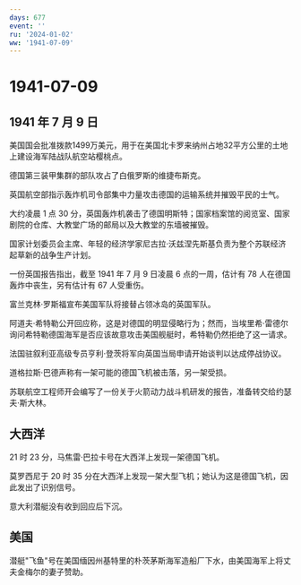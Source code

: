 ```yaml
---
days: 677
event: ''
ru: '2024-01-02'
ww: '1941-07-09'
---
```


# 1941-07-09

## 1941 年 7 月 9 日

美国国会批准拨款1499万美元，用于在美国北卡罗来纳州占地32平方公里的土地上建设海军陆战队航空站樱桃点。

德国第三装甲集群的部队攻占了白俄罗斯的维捷布斯克。

英国航空部指示轰炸机司令部集中力量攻击德国的运输系统并摧毁平民的士气。

大约凌晨 1 点 30
分，英国轰炸机袭击了德国明斯特；国家档案馆的阅览室、国家剧院的仓库、大教堂广场的邮局以及大教堂的东墙被摧毁。

国家计划委员会主席、年轻的经济学家尼古拉·沃兹涅先斯基负责为整个苏联经济起草新的战争生产计划。

一份英国报告指出，截至 1941 年 7 月 9 日凌晨 6 点的一周，估计有 78
人在德国轰炸中丧生，另有估计有 67 人受重伤。

富兰克林·罗斯福宣布美国军队将接替占领冰岛的英国军队。

阿道夫·希特勒公开回应称，这是对德国的明显侵略行为；然而，当埃里希·雷德尔询问希特勒德国海军是否应该故意攻击美国舰艇时，希特勒仍然拒绝了这一请求。

法国驻叙利亚高级专员亨利·登茨将军向英国当局申请开始谈判以达成停战协议。

道格拉斯·巴德声称有一架可能的德国飞机被击落，另一架受损。

苏联航空工程师开会编写了一份关于火箭动力战斗机研发的报告，准备转交给约瑟夫·斯大林。

## 大西洋

21 时 23 分，马焦雷·巴拉卡号在大西洋上发现一架德国飞机。

莫罗西尼于 20 时 35
分在大西洋上发现一架大型飞机；她认为这是德国飞机，因此发出了识别信号。

意大利潜艇没有收到回应后下沉。

## 美国

潜艇"飞鱼"号在美国缅因州基特里的朴茨茅斯海军造船厂下水，由美国海军上将丈夫金梅尔的妻子赞助。